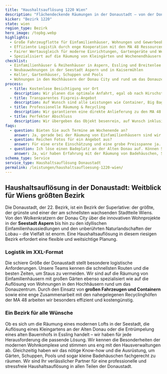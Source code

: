 ```yaml
---
title: "Haushaltsauflösung 1220 Wien"
description: "Flächendeckende Räumungen in der Donaustadt – von der Donau City über die Seestadt Aspern bis in die Lobau."
kicker: "Bezirk 1220"
state: wien
region_type: Bezirk
hero_image: /topbg.webp
highlights:
  - Große Fahrzeugflotte für Einfamilienhäuser, Wohnungen und Gewerbeobjekte
  - Effiziente Logistik durch enge Kooperation mit den MA 48 Ressourcencentern
  - Fairer Wertausgleich für moderne Einrichtungen, Gartengeräte und Werkzeuge
  - Spezialisiert auf die Räumung von Kleingärten und Wochenendhäusern
checklist:
  - Einfamilienhäuser & Reihenhäuser in Aspern, Essling und Breitenlee
  - Neubauwohnungen in der Seestadt Aspern und in Kaisermühlen
  - Keller, Gartenhäuser, Schuppen und Pools
  - Wohnungen in den Hochhäusern der Donau City und rund um das Donauzentrum
process:
  - title: Kostenlose Besichtigung vor Ort
    description: Wir planen die optimale Anfahrt, egal ob nach Hirschstetten, Süßenbrunn oder in die entlegenen Teile der Lobau.
  - title: Transparentes Fixpreis-Angebot
    description: Auf Wunsch sind alle Leistungen wie Container, Big Bags und Halteverbotszonen in unserem Fixpreis enthalten.
  - title: Professionelle Räumung & Recycling
    description: Wir garantieren eine direkte Anlieferung zu den MA 48 Ressourcen-Centern und stellen Ihnen einen entsprechenden Nachweis aus.
  - title: Perfekter Abschluss
    description: Wir übergeben das Objekt besenrein, auf Wunsch inklusive einer leichten Rasenpflege und einem detaillierten Protokoll für Immobilienmakler.
faqs:
  - question: Bieten Sie auch Termine am Wochenende an?
    answer: Ja, gerade bei der Räumung von Einfamilienhäusern sind wir häufig samstags für unsere Kunden im Einsatz.
  - question: Reichen Fotos für ein Angebot aus?
    answer: Für eine erste Einschätzung und eine grobe Preisspanne ja. Den verbindlichen Fixpreis legen wir aber erst nach einer kostenlosen Besichtigung vor Ort fest.
  - question: Ich löse einen Badeplatz an der Alten Donau auf. Können Sie das übernehmen?
    answer: Ja, wir haben Erfahrung mit der Räumung von Badehäuschen, Stegen und Gärten und kümmern uns um die fachgerechte Entsorgung aller Materialien.
schema_type: Service
service_type: Haushaltsauflösung Donaustadt
permalink: /leistungen/haushaltsaufloesung-1220-wien/
---
```


## Haushaltsauflösung in der Donaustadt: Weitblick für Wiens größten Bezirk

Die Donaustadt, der 22. Bezirk, ist ein Bezirk der Superlative: der größte, der grünste und einer der am schnellsten wachsenden Stadtteile Wiens. Von den Wolkenkratzern der Donau City über die innovativen Wohnprojekte in der **Seestadt Aspern** bis hin zu den idyllischen Einfamilienhaussiedlungen und den unberührten Naturlandschaften der Lobau – die Vielfalt ist enorm. Eine Haushaltsauflösung in diesem riesigen Bezirk erfordert eine flexible und weitsichtige Planung.

### Logistik im XXL-Format

Die schiere Größe der Donaustadt stellt besondere logistische Anforderungen. Unsere Teams kennen die schnellsten Routen und die besten Zeiten, um Staus zu vermeiden. Wir sind auf die Räumung von Einfamilienhäusern mit großen Gärten ebenso spezialisiert wie auf die Auflösung von Wohnungen in den Hochhäusern rund um das Donauzentrum. Durch den Einsatz von **großen Fahrzeugen und Containern** sowie eine enge Zusammenarbeit mit den nahegelegenen Recyclinghöfen der MA 48 arbeiten wir besonders effizient und kostengünstig.

### Ein Bezirk für alle Wünsche

Ob es sich um die Räumung eines modernen Lofts in der Seestadt, die Auflösung eines Kleingartens an der Alten Donau oder die Entrümpelung eines alten Bauernhofs in Essling handelt – wir haben für jede Herausforderung die passende Lösung. Wir kennen die Besonderheiten der modernen Wohnkomplexe und stimmen uns eng mit den Hausverwaltungen ab. Gleichzeitig haben wir das nötige Know-how und die Ausrüstung, um Gärten, Schuppen, Pools und sogar kleine Badehäuschen fachgerecht zu räumen. Wir sind Ihr verlässlicher Partner für eine professionelle und stressfreie Haushaltsauflösung in allen Teilen der Donaustadt.
